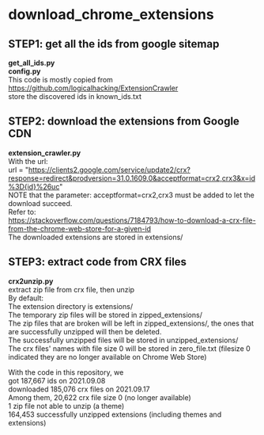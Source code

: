 # download_chrome_extensions

## STEP1: get all the ids from google sitemap
**get_all_ids.py**  
**config.py**  
This code is mostly copied from https://github.com/logicalhacking/ExtensionCrawler  
store the discovered ids in known_ids.txt  


## STEP2: download the extensions from Google CDN
**extension_crawler.py**  
With the url:  
url = "https://clients2.google.com/service/update2/crx?response=redirect&prodversion=31.0.1609.0&acceptformat=crx2,crx3&x=id%3D{id}%26uc"  
NOTE that the parameter: acceptformat=crx2,crx3 must be added to let the download succeed.   
Refer to:   
https://stackoverflow.com/questions/7184793/how-to-download-a-crx-file-from-the-chrome-web-store-for-a-given-id  
The downloaded extensions are stored in extensions/  

## STEP3: extract code from CRX files
**crx2unzip.py**  
extract zip file from crx file, then unzip  
By default:  
The extension directory is extensions/  
The temporary zip files will be stored in zipped_extensions/  
The zip files that are broken will be left in zipped_extensions/, the ones that are successfully unzipped will then be deleted.  
The successfully unzipped files will be stored in unzipped_extensions/  
The crx files' names with file size 0 will be stored in zero_file.txt (filesize 0 indicated they are no longer available on Chrome Web Store)  


With the code in this repository, we  
got 187,667 ids on 2021.09.08  
downloaded 185,076 crx files on 2021.09.17  
Among them, 20,622 crx file size 0 (no longer available)  
1 zip file not able to unzip (a theme)  
164,453 successfully unzipped extensions (including themes and extensions)  
